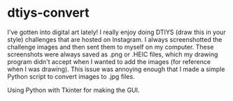# dtiys-convert

I've gotten into digital art lately! I really enjoy doing DTIYS (draw this in your style) challenges that are hosted on Instagram. I always screenshotted the challenge images and then sent them to myself on my computer. These screenshots were always saved as .png or .HEIC files, which my drawing program didn't accept when I wanted to add the images (for reference when I was drawing). This issue was annoying enough that I made a simple Python script to convert images to .jpg files.

Using Python with Tkinter for making the GUI.
